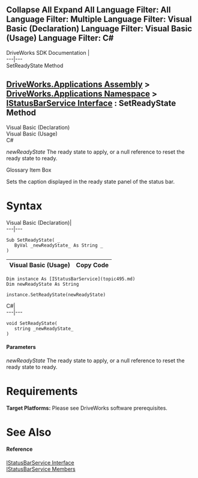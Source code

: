        

 Collapse All Expand All  Language Filter: All  Language Filter: Multiple  Language Filter: Visual Basic (Declaration) Language Filter: Visual Basic (Usage) Language Filter: C#  
---  
DriveWorks SDK Documentation  |   
---|---  
SetReadyState Method   
  
[DriveWorks.Applications Assembly](topic13.md) > [DriveWorks.Applications Namespace](topic16.md) > [IStatusBarService Interface](topic495.md) : SetReadyState Method  
---  
  
Visual Basic (Declaration)    
Visual Basic (Usage)    
C# 

_newReadyState_
    The ready state to apply, or a null reference to reset the ready state to ready.

Glossary Item Box

Sets the caption displayed in the ready state panel of the status bar. 

# Syntax

Visual Basic (Declaration)|   
---|---  
      
    
    Sub SetReadyState( _
       ByVal _newReadyState_ As String _
    )   
  
Visual Basic (Usage)| Copy Code  
---|---  
      
    
    Dim instance As [IStatusBarService](topic495.md)
    Dim newReadyState As String
     
    instance.SetReadyState(newReadyState)  
  
C#|   
---|---  
      
    
    void SetReadyState( 
       string _newReadyState_
    )  
  
#### Parameters

 _newReadyState_
    The ready state to apply, or a null reference to reset the ready state to ready.

# Requirements

**Target Platforms:** Please see DriveWorks software prerequisites.

# See Also

#### Reference

[IStatusBarService Interface](topic495.md)   
[IStatusBarService Members](topic496.md)


